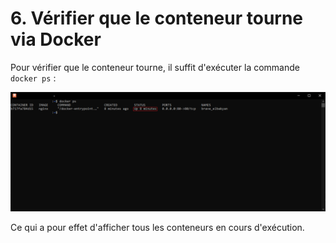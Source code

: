 # 6. Vérifier que le conteneur tourne via Docker

Pour vérifier que le conteneur tourne, il suffit d'exécuter la commande `docker ps` :

![](./assets/shell.png)

Ce qui a pour effet d'afficher tous les conteneurs en cours d'exécution.